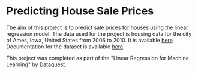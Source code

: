 # Predicting House Sale Prices

The aim of this project is to predict sale prices for houses using the linear regression model. The data used for the project is housing data for the city of Ames, Iowa, United States from 2006 to 2010. It is available [here](https://www.tandfonline.com/doi/abs/10.1080/10691898.2011.11889627). Documentation for the dataset is available [here](https://s3.amazonaws.com/dq-content/307/data_description.txt).

This project was completed as part of the "Linear Regression for Machine Learning" by [Dataquest](https://www.dataquest.io/course/linear-regression-for-machine-learning/).
